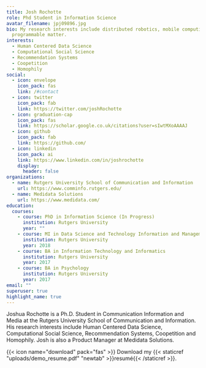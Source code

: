 ```yaml
---
title: Josh Rochotte
role: Phd Student in Information Science
avatar_filename: jpj09896.jpg
bio: My research interests include distributed robotics, mobile computing and
  programmable matter.
interests:
  - Human Centered Data Science
  - Computational Social Science
  - Recommendation Systems
  - Coopetition
  - Homophily
social:
  - icon: envelope
    icon_pack: fas
    link: /#contact
  - icon: twitter
    icon_pack: fab
    link: https://twitter.com/joshRochotte
  - icon: graduation-cap
    icon_pack: fas
    link: https://scholar.google.co.uk/citations?user=sIwtMXoAAAAJ
  - icon: github
    icon_pack: fab
    link: https://github.com/
  - icon: linkedin
    icon_pack: ai
    link: https://www.linkedin.com/in/joshrochotte
    display:
      header: false
organizations:
  - name: Rutgers University School of Communication and Information
    url: https://www.comminfo.rutgers.edu/
  - name: Medidata Solutions
    url: https://www.medidata.com/
education:
  courses:
    - course: PhD in Information Science (In Progress)
      institution: Rutgers University
      year: ""
    - course: MI in Data Science and Technology Information and Management (TIM)
      institution: Rutgers University
      year: 2018
    - course: BA in Information Technology and Informatics
      institution: Rutgers University
      year: 2017
    - course: BA in Psychology
      institution: Rutgers University
      year: 2017
email: ""
superuser: true
highlight_name: true
---
```

Joshua Rochotte  is a Ph.D. Student in Communication Information and Media at the Rutgers University School of Communication and Information. His research interests include Human Centered Data Science, Computational Social Science, Recommendation Systems, Coopetition and Homophily. Josh is also a Product Manager at Medidata Solutions.

{{< icon name="download" pack="fas" >}} Download my {{< staticref "uploads/demo_resume.pdf" "newtab" >}}resumé{{< /staticref >}}.